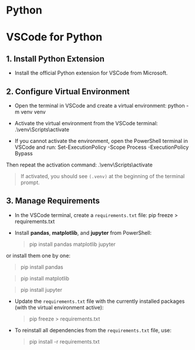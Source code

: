 # Python

# VSCode for Python

## 1. Install Python Extension

- Install the official Python extension for VSCode from Microsoft.

## 2. Configure Virtual Environment

- Open the terminal in VSCode and create a virtual environment:
  python -m venv venv

- Activate the virtual environment from the VSCode terminal:
  .\venv\Scripts\activate

- If you cannot activate the environment, open the PowerShell terminal in VSCode and run:
  Set-ExecutionPolicy -Scope Process -ExecutionPolicy Bypass

Then repeat the activation command:
.\venv\Scripts\activate

> If activated, you should see `(.venv)` at the beginning of the terminal prompt.

## 3. Manage Requirements

- In the VSCode terminal, create a `requirements.txt` file:
  pip freeze > requirements.txt

- Install **pandas**, **matplotlib**, and **jupyter** from PowerShell:
  > pip install pandas matplotlib jupyter

or install them one by one:

> pip install pandas

> pip install matplotlib

> pip install jupyter

- Update the `requirements.txt` file with the currently installed packages (with the virtual environment active):

  > pip freeze > requirements.txt

- To reinstall all dependencies from the `requirements.txt` file, use:
  > pip install -r requirements.txt

